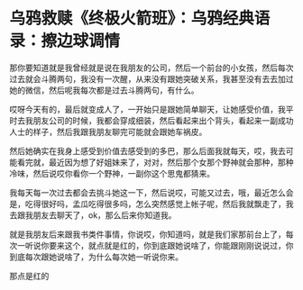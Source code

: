 # 乌鸦救赎《终极火箭班》：乌鸦经典语录：擦边球调情

那你要知道就是我曾经就是说在我朋友的公司，然后一个前台的小女孩，然后每次过去就会斗腾两句，我没有一次醒，从来没有跟她突破关系，我甚至没有去去加过她的微信，然后呢我每次都是过去斗腾两句，有什么。

哎呀今天有的，最后就变成人了，一开始只是跟她简单聊天，让她感受价值，我平时去我朋友公司的时候，我都会穿成细装，然后看起来出个背头，看起来一副成功人士的样子，然后我跟我朋友聊完可能就会跟她车祸皮。

然后她确实在我身上感受到价值去感受到的多巴，那么后面我就每天，哎，我去可能看完就，最近因为想了好姐妹来了，对对，然后那个女那个野神就会那种，那种冷味，然后说哎你看你一个野神，一副你这个思鬼都猜来。

我每天每一次过去都会去挑斗她这一下，然后说哎，可能又过去，哦，最近怎么会是，吃得很好吗，孟瓜吃得很多吗，怎么突然感觉上帐子呢，然后我就飘走了，我去跟我朋友去聊天了，ok，那么后来你知道我。

就是我朋友后来跟我书类件事情，你说哎，你知道吗，就是我们家那前台上了，每次一听说你要来这个，就点就是红的，你到底跟她说啥了，你能跟刚刚说说过，你到底每次跟她说啥了，为什么每次她一听说你来。

那点是红的